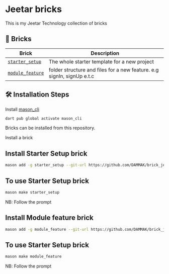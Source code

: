 # Jeetar bricks

This is my Jeetar Technology collection of bricks

## 🧱 Bricks

| Brick                                        | Description                                                            |
| -------------------------------------------- | ---------------------------------------------------------------------- |
| [`starter_setup`](./bricks/starter_setup/)   | The whole starter template for a new project                           |
| [`module_feature`](./bricks/module_feature/) | folder structure and files for a new feature. e.g signIn, signUp e.t.c |

## 🛠️ Installation Steps

Install [mason_cli](https://pub.dev/packages/mason_cli)

```sh
dart pub global activate mason_cli
```

Bricks can be installed from this repository.

Install a brick

## Install Starter Setup brick
```sh
mason add -g starter_setup --git-url https://github.com/DAMMAK/brick_jeetar --git-path bricks/starter_setup

```
## To use Starter Setup brick
```sh
mason make starter_setup
```
NB: Follow the prompt

## Install Module feature brick
```sh
mason add -g module_feature --git-url https://github.com/DAMMAK/brick_jeetar --git-path bricks/module_feature
```

## To use Starter Setup brick
```sh
mason make module_feature
```
NB: Follow the prompt
